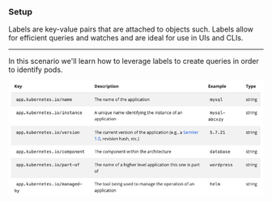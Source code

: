 
<br>

### Setup 

Labels are key-value pairs that are attached to objects such.
Labels allow for efficient queries and watches and are ideal for use in UIs and CLIs.
<hr>

In this scenario we'll learn how to leverage labels to create queries in order to identify pods.

![Scan results](./assets/labels.png)